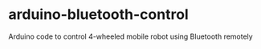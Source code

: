 # arduino-bluetooth-control
Arduino code to control 4-wheeled mobile robot using Bluetooth remotely

